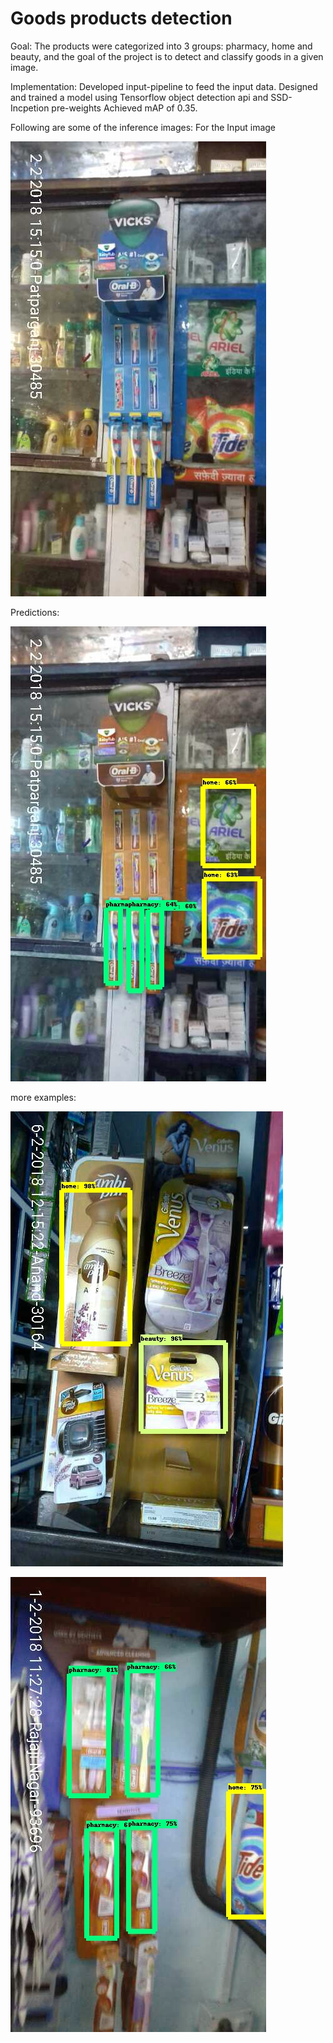 # Goods products detection

Goal:
The products were categorized into 3 groups: pharmacy, home and beauty, and the goal of the project is to detect and classify goods in a given image.

Implementation:
Developed input-pipeline to feed the input data.
Designed and trained a model using Tensorflow object detection api and SSD-Incpetion pre-weights
Achieved mAP of 0.35.


Following are some of the inference images: 
For the Input image

![alt text](https://github.com/venkatrebba/sales-products-detection/blob/master/test-images/oralcare_1266_59_66221_62_2018-02-02T12-50-18-920Z.jpg)

Predictions: 

![alt text](https://github.com/venkatrebba/sales-products-detection/blob/master/test-images-output/oralcare_1266_59_66221_62_2018-02-02T12-50-18-920Z.jpg)

more examples:

![alt text](https://github.com/venkatrebba/sales-products-detection/blob/master/test-images-output/venus_1677_58_53246_69_2018-02-07T10-41-04-030Z.jpg)

![alt text](https://github.com/venkatrebba/sales-products-detection/blob/master/test-images-output/oralcare_1952_56_24406_62_2018-02-01T10-15-08-465Z.jpg)
